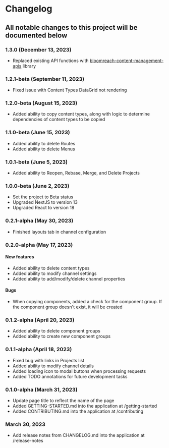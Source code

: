 # Changelog
## All notable changes to this project will be documented below
### 1.3.0 (December 13, 2023)
- Replaced existing API functions with [bloomreach-content-management-apis](https://www.npmjs.com/package/bloomreach-content-management-apis) library
### 1.2.1-beta (September 11, 2023)
- Fixed issue with Content Types DataGrid not rendering
### 1.2.0-beta (August 15, 2023)
- Added ability to copy content types, along with logic to determine dependencies of content types to be copied
### 1.1.0-beta (June 15, 2023)
- Added ability to delete Routes
- Added ability to delete Menus
### 1.0.1-beta (June 5, 2023)
- Added ability to Reopen, Rebase, Merge, and Delete Projects
### 1.0.0-beta (June 2, 2023)
- Set the project to Beta status
- Upgraded NextJS to version 13
- Upgraded React to version 18

### 0.2.1-alpha (May 30, 2023)
- Finished layouts tab in channel configuration

### 0.2.0-alpha (May 17, 2023)
#### New features
- Added ability to delete content types
- Added ability to modify channel settings
- Added ability to add/modify/delete channel properties
#### Bugs
- When copying components, added a check for the component group. If the component group doesn't exist, it will be created

### 0.1.2-alpha (April 20, 2023)
- Added ability to delete component groups
- Added ability to create new component groups

### 0.1.1-alpha (April 18, 2023)
- Fixed bug with links in Projects list
- Added ability to modify channel details
- Added loading icon to modal buttons when processing requests
- Added TODO annotations for future development tasks

### 0.1.0-alpha (March 31, 2023)
- Update page title to reflect the name of the page
- Added GETTING-STARTED.md into the application at /getting-started
- Added CONTRIBUTING.md into the application at /contributing

### March 30, 2023
- Add release notes from CHANGELOG.md into the application at /release-notes

